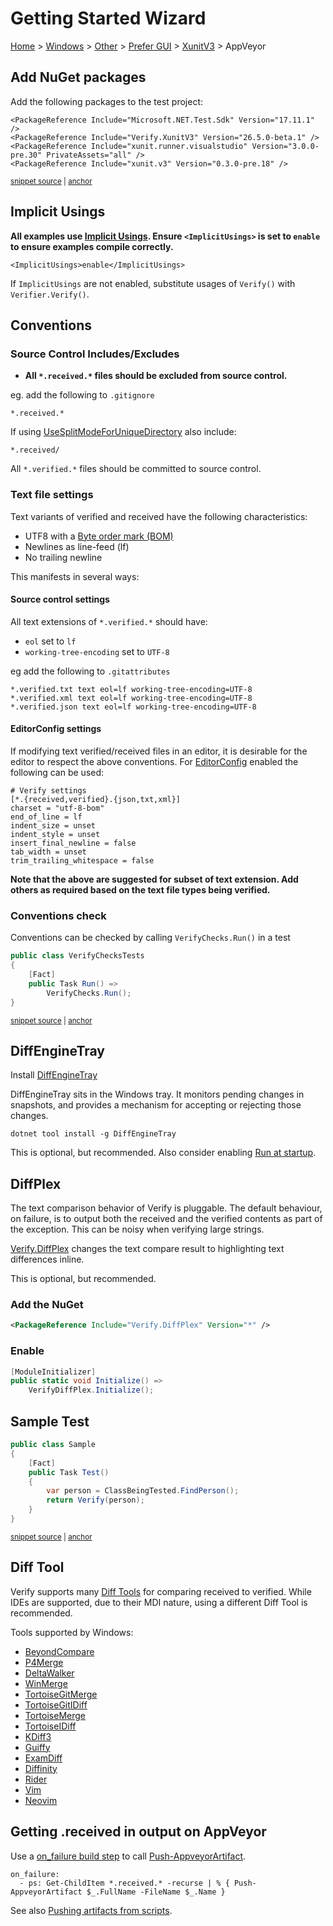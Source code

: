 <!--
GENERATED FILE - DO NOT EDIT
This file was generated by [MarkdownSnippets](https://github.com/SimonCropp/MarkdownSnippets).
Source File: /docs/mdsource/wiz/Windows_Other_Gui_XunitV3_AppVeyor.source.md
To change this file edit the source file and then run MarkdownSnippets.
-->

# Getting Started Wizard

[Home](/docs/wiz/readme.md) > [Windows](Windows.md) > [Other](Windows_Other.md) > [Prefer GUI](Windows_Other_Gui.md) > [XunitV3](Windows_Other_Gui_XunitV3.md) > AppVeyor

## Add NuGet packages

Add the following packages to the test project:


<!-- snippet: xunitv3-nugets -->
<a id='snippet-xunitv3-nugets'></a>
```csproj
<PackageReference Include="Microsoft.NET.Test.Sdk" Version="17.11.1" />
<PackageReference Include="Verify.XunitV3" Version="26.5.0-beta.1" />
<PackageReference Include="xunit.runner.visualstudio" Version="3.0.0-pre.30" PrivateAssets="all" />
<PackageReference Include="xunit.v3" Version="0.3.0-pre.18" />
```
<sup><a href='/usages/XunitV3NugetUsage/XunitV3NugetUsage.csproj#L7-L12' title='Snippet source file'>snippet source</a> | <a href='#snippet-xunitv3-nugets' title='Start of snippet'>anchor</a></sup>
<!-- endSnippet -->


## Implicit Usings

**All examples use [Implicit Usings](https://docs.microsoft.com/en-us/dotnet/core/project-sdk/msbuild-props#implicitusings). Ensure `<ImplicitUsings>` is set to `enable` to ensure examples compile correctly.**<!-- include: implicit-usings. path: /docs/mdsource/implicit-usings.include.md -->

```
<ImplicitUsings>enable</ImplicitUsings>
```

If `ImplicitUsings` are not enabled, substitute usages of `Verify()` with `Verifier.Verify()`.<!-- endInclude -->


## Conventions


### Source Control Includes/Excludes

 * **All `*.received.*` files should be excluded from source control.**<!-- include: include-exclude. path: /docs/mdsource/include-exclude.include.md -->

eg. add the following to `.gitignore`

```
*.received.*
```

If using [UseSplitModeForUniqueDirectory](/docs/naming.md#usesplitmodeforuniquedirectory) also include:

`*.received/`


All `*.verified.*` files should be committed to source control.<!-- endInclude -->


### Text file settings

Text variants of verified and received have the following characteristics:<!-- include: text-file-settings. path: /docs/mdsource/text-file-settings.include.md -->

 * UTF8 with a [Byte order mark (BOM)](https://en.wikipedia.org/wiki/Byte_order_mark)
 * Newlines as line-feed (lf)
 * No trailing newline

This manifests in several ways:


#### Source control settings

All text extensions of `*.verified.*` should have:

 * `eol` set to `lf`
 * `working-tree-encoding` set to `UTF-8`

eg add the following to `.gitattributes`

```
*.verified.txt text eol=lf working-tree-encoding=UTF-8
*.verified.xml text eol=lf working-tree-encoding=UTF-8
*.verified.json text eol=lf working-tree-encoding=UTF-8
```

#### EditorConfig settings

If modifying text verified/received files in an editor, it is desirable for the editor to respect the above conventions. For [EditorConfig](https://editorconfig.org/) enabled the following can be used:

```
# Verify settings
[*.{received,verified}.{json,txt,xml}]
charset = "utf-8-bom"
end_of_line = lf
indent_size = unset
indent_style = unset
insert_final_newline = false
tab_width = unset
trim_trailing_whitespace = false
```


**Note that the above are suggested for subset of text extension. Add others as required based on the text file types being verified.**<!-- endInclude -->


### Conventions check

Conventions can be checked by calling `VerifyChecks.Run()` in a test

<!-- snippet: VerifyChecksXunitV3 -->
<a id='snippet-VerifyChecksXunitV3'></a>
```cs
public class VerifyChecksTests
{
    [Fact]
    public Task Run() =>
        VerifyChecks.Run();
}
```
<sup><a href='/src/Verify.XunitV3.Tests/VerifyChecksTests.cs#L2-L9' title='Snippet source file'>snippet source</a> | <a href='#snippet-VerifyChecksXunitV3' title='Start of snippet'>anchor</a></sup>
<!-- endSnippet -->


## DiffEngineTray

Install [DiffEngineTray](https://github.com/VerifyTests/DiffEngine/blob/main/docs/tray.md)

DiffEngineTray sits in the Windows tray. It monitors pending changes in snapshots, and provides a mechanism for accepting or rejecting those changes.

```
dotnet tool install -g DiffEngineTray
```

This is optional, but recommended. Also consider enabling [Run at startup](https://github.com/VerifyTests/DiffEngine/blob/main/docs/tray.md#run-at-startup).

## DiffPlex

The text comparison behavior of Verify is pluggable. The default behaviour, on failure, is to output both the received
and the verified contents as part of the exception. This can be noisy when verifying large strings.

[Verify.DiffPlex](https://github.com/VerifyTests/Verify.DiffPlex) changes the text compare result to highlighting text differences inline.

This is optional, but recommended.

### Add the NuGet

```xml
<PackageReference Include="Verify.DiffPlex" Version="*" />
```

### Enable

```cs
[ModuleInitializer]
public static void Initialize() =>
    VerifyDiffPlex.Initialize();
```


## Sample Test

<!-- snippet: SampleTestXunitV3 -->
<a id='snippet-SampleTestXunitV3'></a>
```cs
public class Sample
{
    [Fact]
    public Task Test()
    {
        var person = ClassBeingTested.FindPerson();
        return Verify(person);
    }
}
```
<sup><a href='/src/Verify.XunitV3.Tests/Snippets/Sample.cs#L1-L13' title='Snippet source file'>snippet source</a> | <a href='#snippet-SampleTestXunitV3' title='Start of snippet'>anchor</a></sup>
<!-- endSnippet -->

## Diff Tool

Verify supports many [Diff Tools](https://github.com/VerifyTests/DiffEngine/blob/main/docs/diff-tool.md#supported-tools) for comparing received to verified.
While IDEs are supported, due to their MDI nature, using a different Diff Tool is recommended.

Tools supported by Windows:

 * [BeyondCompare](https://www.scootersoftware.com)
 * [P4Merge](https://www.perforce.com/products/helix-core-apps/merge-diff-tool-p4merge)
 * [DeltaWalker](https://www.deltawalker.com/)
 * [WinMerge](https://winmerge.org/)
 * [TortoiseGitMerge](https://tortoisegit.org/docs/tortoisegitmerge/)
 * [TortoiseGitIDiff](https://tortoisegit.org/docs/tortoisegitmerge/)
 * [TortoiseMerge](https://tortoisesvn.net/TortoiseMerge.html)
 * [TortoiseIDiff](https://tortoisesvn.net/TortoiseIDiff.html)
 * [KDiff3](https://github.com/KDE/kdiff3)
 * [Guiffy](https://www.guiffy.com/)
 * [ExamDiff](https://www.prestosoft.com/edp_examdiffpro.asp)
 * [Diffinity](https://truehumandesign.se/s_diffinity.php)
 * [Rider](https://www.jetbrains.com/rider/)
 * [Vim](https://www.vim.org/)
 * [Neovim](https://neovim.io/)

## Getting .received in output on AppVeyor

Use a [on_failure build step](https://www.appveyor.com/docs/build-configuration/#build-pipeline) to call [Push-AppveyorArtifact](https://www.appveyor.com/docs/build-worker-api/#push-artifact).<!-- include: build-server-appveyor. path: /docs/mdsource/build-server-appveyor.include.md -->

```
on_failure:
  - ps: Get-ChildItem *.received.* -recurse | % { Push-AppveyorArtifact $_.FullName -FileName $_.Name }
```

See also [Pushing artifacts from scripts](https://www.appveyor.com/docs/packaging-artifacts/#pushing-artifacts-from-scripts).<!-- endInclude -->

